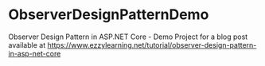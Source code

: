 # ObserverDesignPatternDemo
Observer Design Pattern in ASP.NET Core - Demo Project for a blog post available at https://www.ezzylearning.net/tutorial/observer-design-pattern-in-asp-net-core
